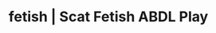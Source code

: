 ---
categories:
- Self-Pleasure
- ASMR Porn
- Virtual Sex
- Tattooed Beauties
- Sensual Cosplay
image: /assets/images/1747713803536.webp
layout: post
schema:
  description: Premium adult content featuring ABDL Play, Scat Fetish. High-quality
    artwork with erotic themes.
  keywords:
  - Femdom
  - Tattooed Beauties
  - ABDL Play
  - Scat Fetish
  - Alt Romance
  - Vintage Boudoir
  - Self-Pleasure
  name: 1747713803536 | ABDL Play Scat Fetish
  type: VisualArtwork
seo:
  description: Featured content with artistic ABDL Play, Scat Fetish. HD images available.
  keywords: ABDL Play, Scat Fetish
  og_image: /assets/images/1747713803536.webp
  schema_type: VisualArtwork
tags:
- '#fetish'
- ABDL Play
- Scat Fetish
title: fetish | Scat Fetish ABDL Play
---